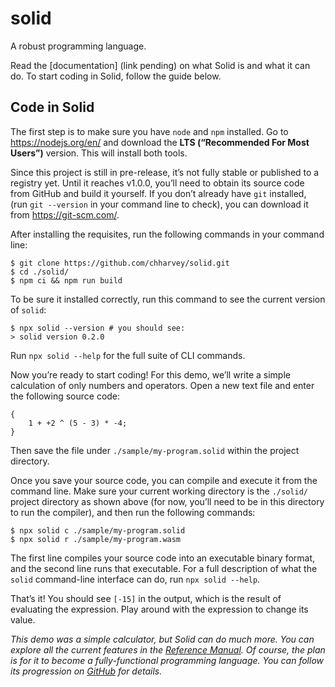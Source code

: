 # solid
A robust programming language.

Read the [documentation] (link pending) on what Solid is and what it can do.
To start coding in Solid, follow the guide below.



## Code in Solid
The first step is to make sure you have `node` and `npm` installed.
Go to https://nodejs.org/en/ and download the **LTS (“Recommended For Most Users”)** version.
This will install both tools.

Since this project is still in pre-release, it’s not fully stable or published to a registry yet.
Until it reaches v1.0.0, you’ll need to obtain its source code from GitHub and build it yourself.
If you don’t already have `git` installed, (run `git --version` in your command line to check),
you can download it from https://git-scm.com/.

After installing the requisites, run the following commands in your command line:
```shell
$ git clone https://github.com/chharvey/solid.git
$ cd ./solid/
$ npm ci && npm run build
```

To be sure it installed correctly, run this command to see the current version of `solid`:
```shell
$ npx solid --version # you should see:
> solid version 0.2.0
```
Run `npx solid --help` for the full suite of CLI commands.

Now you’re ready to start coding!
For this demo, we’ll write a simple calculation of only numbers and operators.
Open a new text file and enter the following source code:
```
{
	1 + +2 ^ (5 - 3) * -4;
}
```
Then save the file under `./sample/my-program.solid` within the project directory.

Once you save your source code, you can compile and execute it from the command line.
Make sure your current working directory is the `./solid/` project directory as shown above
(for now, you’ll need to be in this directory to run the compiler),
and then run the following commands:
```shell
$ npx solid c ./sample/my-program.solid
$ npx solid r ./sample/my-program.wasm
```
The first line compiles your source code into an executable binary format,
and the second line runs that executable.
For a full description of what the `solid` command-line interface can do, run `npx solid --help`.

That’s it! You should see `[-15]` in the output,
which is the result of evaluating the expression.
Play around with the expression to change its value.

*This demo was a simple calculator, but Solid can do much more.
You can explore all the current features in the
[Reference Manual](https://github.com/chharvey/solid/blob/master/docs/reference/contents.md).
Of course, the plan is for it to become a fully-functional programming language.
You can follow its progression on [GitHub](https://github.com/chharvey/solid/milestones) for details.*
